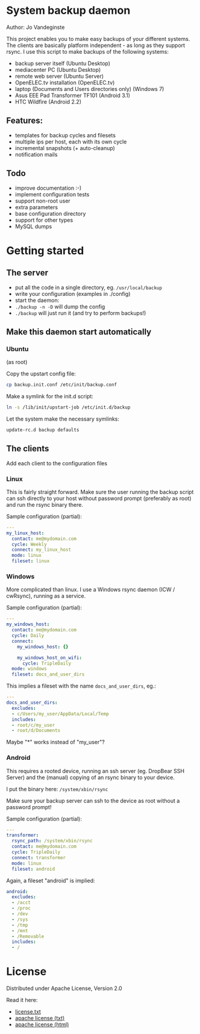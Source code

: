 # System backup daemon
Author: Jo Vandeginste

This project enables you to make easy backups of your different systems.
The clients are basically platform independent - as long as they support rsync. I use this script to make backups of the following systems:
* backup server itself (Ubuntu Desktop)
* mediacenter PC (Ubuntu Desktop)
* remote web server (Ubuntu Server)
* OpenELEC.tv installation (OpenELEC.tv)
* laptop (Documents and Users directories only) (Windows 7)
* Asus EEE Pad Transformer TF101 (Android 3.1)
* HTC Wildfire (Android 2.2)

## Features:
* templates for backup cycles and filesets
* multiple ips per host, each with its own cycle
* incremental snapshots (+ auto-cleanup)
* notification mails

## Todo
* improve documentation :-)
* implement configuration tests
* support non-root user
* extra parameters
 * base configuration directory
* support for other types
 * MySQL dumps

# Getting started
## The server

* put all the code in a single directory, eg. ```/usr/local/backup```
* write your configuration (examples in ./config)
* start the daemon:
 * ```./backup -n -D``` will dump the config
 * ```./backup``` will just run it (and try to perform backups!)

## Make this daemon start automatically

### Ubuntu

(as root)

Copy the upstart config file:
```bash
cp backup.init.conf /etc/init/backup.conf
```

Make a symlink for the init.d script:
```bash
ln -s /lib/init/upstart-job /etc/init.d/backup
```

Let the system make the necessary symlinks:
```bash
update-rc.d backup defaults
```

## The clients

Add each client to the configuration files

### Linux
This is fairly straight forward. Make sure the user running the backup script can ssh directly to your
host without password prompt (preferably as root) and run the rsync binary there.

Sample configuration (partial):
```yaml
---
my_linux_host:
  contact: me@mydomain.com
  cycle: Weekly
  connect: my_linux_host
  mode: linux
  fileset: linux
```

### Windows
More complicated than linux. I use a Windows rsync daemon (ICW / cwRsync), running as a service.

Sample configuration (partial):
```yaml
---
my_windows_host:
  contact: me@mydomain.com
  cycle: Daily
  connect:
    my_windows_host: {}

    my_windows_host_on_wifi:
      cycle: TripleDaily
  mode: windows
  fileset: docs_and_user_dirs
```

This implies a fileset with the name ```docs_and_user_dirs```, eg.:

```yaml
---
docs_and_user_dirs:
  excludes:
  - c/Users/my_user/AppData/Local/Temp
  includes:
  - root/c/my_user
  - root/d/Documents
```

Maybe "*" works instead of "my_user"?

### Android
This requires a rooted device, running an ssh server (eg. DropBear SSH Server) and the (manual) copying of an rsync binary to your device.

I put the binary here: ```/system/xbin/rsync```

Make sure your backup server can ssh to the device as root without a password prompt!

Sample configuration (partial):
```yaml
---
transformer:
  rsync_path: /system/xbin/rsync
  contact: me@mydomain.com
  cycle: TripleDaily
  connect: transformer
  mode: linux
  fileset: android
```

Again, a fileset "android" is implied:
```yaml
android:
  excludes:
  - /acct
  - /proc
  - /dev
  - /sys
  - /tmp
  - /mnt
  - /Removable
  includes:
  - /
```

# License
Distributed under Apache License, Version 2.0

Read it here:
* [license.txt](license.txt)
* [apache license (txt)](http://www.apache.org/licenses/LICENSE-2.0.txt)
* [apache license (html)](http://www.apache.org/licenses/LICENSE-2.0.html)

